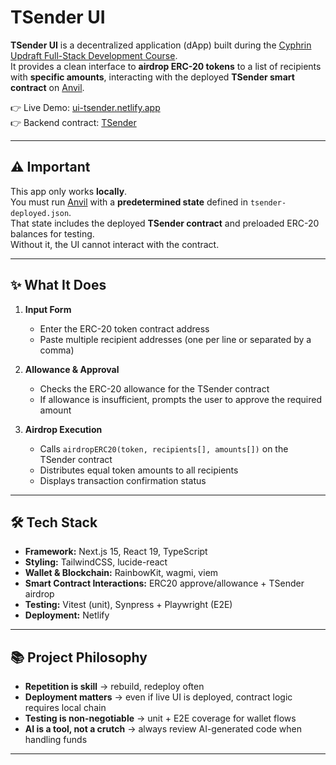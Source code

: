 # TSender UI

**TSender UI** is a decentralized application (dApp) built during the [Cyphrin Updraft Full-Stack Development Course](https://cyphrin.io/).  
It provides a clean interface to **airdrop ERC-20 tokens** to a list of recipients with **specific amounts**, interacting with the deployed **TSender smart contract** on [Anvil](https://github.com/cyfrin/TSender).

👉 Live Demo: [ui-tsender.netlify.app](https://ui-tsender.netlify.app)  
👉 Backend contract: [TSender](https://github.com/ub1quit0us/TSender-UI)

---

## ⚠️ Important

This app only works **locally**.  
You must run [Anvil](https://book.getfoundry.sh/anvil/) with a **predetermined state** defined in `tsender-deployed.json`.  
That state includes the deployed **TSender contract** and preloaded ERC-20 balances for testing.  
Without it, the UI cannot interact with the contract.

---

## ✨ What It Does

1. **Input Form**  
   - Enter the ERC-20 token contract address  
   - Paste multiple recipient addresses (one per line or separated by a comma)

2. **Allowance & Approval**  
   - Checks the ERC-20 allowance for the TSender contract  
   - If allowance is insufficient, prompts the user to approve the required amount

3. **Airdrop Execution**  
   - Calls `airdropERC20(token, recipients[], amounts[])` on the TSender contract  
   - Distributes equal token amounts to all recipients  
   - Displays transaction confirmation status

---

## 🛠 Tech Stack

- **Framework:** Next.js 15, React 19, TypeScript  
- **Styling:** TailwindCSS, lucide-react  
- **Wallet & Blockchain:** RainbowKit, wagmi, viem  
- **Smart Contract Interactions:** ERC20 approve/allowance + TSender airdrop  
- **Testing:** Vitest (unit), Synpress + Playwright (E2E)  
- **Deployment:** Netlify

---

## 📚 Project Philosophy

- **Repetition is skill** → rebuild, redeploy often  
- **Deployment matters** → even if live UI is deployed, contract logic requires local chain  
- **Testing is non-negotiable** → unit + E2E coverage for wallet flows  
- **AI is a tool, not a crutch** → always review AI-generated code when handling funds

---
